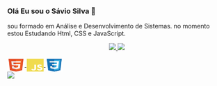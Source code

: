 ### Olá Eu sou o Sávio Silva 👋
sou formado em Análise e Desenvolvimento de Sistemas.
no momento estou Estudando Html, CSS e JavaScript.

           


<div align="center">
  <a href="https://github.com/Savio5">
  <img height="180em" src="https://github-readme-stats.vercel.app/api?username=Savio5&show_icons=false&theme=blue-green&include_all_commits=true&count_private=true"/>
  <img height="180em" src="https://github-readme-stats.vercel.app/api/top-langs/?username=Savio5&layout=compact&langs_count=7&theme=blue-green"/>
</div>

<div style="display: inline_block"><br>
 
  <img align="center" alt="Rafa-HTML" height="30" width="40" src="https://raw.githubusercontent.com/devicons/devicon/master/icons/html5/html5-original.svg">
  <img align="center" alt="Rafa-Js" height="30" width="40" src="https://raw.githubusercontent.com/devicons/devicon/master/icons/javascript/javascript-plain.svg">
  <img align="center" alt="Rafa-CSS" height="30" width="40" src="https://raw.githubusercontent.com/devicons/devicon/master/icons/css3/css3-original.svg">
  
  
<div> 
 <a href="https://www.linkedin.com/in/saviosilva26/" target="_blank"><img src="https://img.shields.io/badge/-LinkedIn-%230077B5?style=for-the-badge&logo=linkedin&logoColor=white" target="_blank"></a> 
 
 
 
 
</div>  
    
